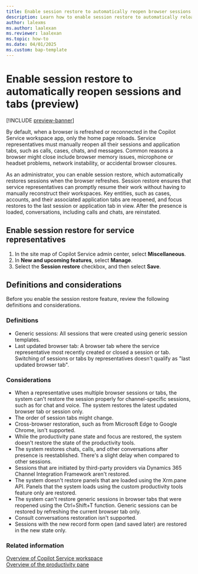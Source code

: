 ```yaml
---
title: Enable session restore to automatically reopen browser sessions and tabs (preview)
description: Learn how to enable session restore to automatically reload sessions and tabs in Copilot Service workspace.
author: lalexms 
ms.author: laalexan
ms.reviewer: laalexan
ms.topic: how-to 
ms.date: 04/01/2025 
ms.custom: bap-template 
---
```


# Enable session restore to automatically reopen sessions and tabs (preview)

[!INCLUDE [preview-banner](../../../shared-content/shared/preview-includes/preview-note.md)]

By default, when a browser is refreshed or reconnected in the Copilot Service workspace app, only the home page reloads. Service representatives must manually reopen all their sessions and application tabs, such as calls, cases, chats, and messages. Common reasons a browser might close include browser memory issues, microphone or headset problems, network instability, or accidental browser closures.

As an administrator, you can enable session restore, which automatically restores sessions when the browser refreshes. Session restore ensures that service representatives can promptly resume their work without having to manually reconstruct their workspaces. Key entities, such as cases, accounts, and their associated application tabs are reopened, and focus restores to the last session or application tab in view. After the presence is loaded, conversations, including calls and chats, are reinstated.

## Enable session restore for service representatives

1. In the site map of Copilot Service admin center, select **Miscellaneous**.
1. In **New and upcoming features**, select **Manage**.
1. Select the **Session restore** checkbox, and then select **Save**.

## Definitions and considerations

Before you enable the session restore feature, review the following definitions and considerations.

### Definitions

- Generic sessions: All sessions that were created using generic session templates.  
- Last updated browser tab: A browser tab where the service representative most recently created or closed a session or tab. Switching of sessions or tabs by representatives doesn't qualify as "last updated browser tab".

### Considerations

- When a representative uses multiple browser sessions or tabs, the system can't restore the session properly for channel-specific sessions, such as for chat and voice. The system restores the latest updated browser tab or session only.
- The order of session tabs might change.
- Cross-browser restoration, such as from Microsoft Edge to Google Chrome, isn't supported.
- While the productivity pane state and focus are restored, the system doesn't restore the state of the productivity tools.
- The system restores chats, calls, and other conversations after presence is reestablished. There's a slight delay when compared to other sessions.
- Sessions that are initiated by third-party providers via Dynamics 365 Channel Integration Framework aren't restored.
- The system doesn't restore panels that are loaded using the Xrm.pane API. Panels that the system loads using the custom productivity tools feature only are restored.
- The system can't restore generic sessions in browser tabs that were reopened using the Ctrl+Shift+T function. Generic sessions can be restored by refreshing the current browser tab only.
- Consult conversations restoration isn't supported.
- Sessions with the new record form open (and saved later) are restored in the new state only.

### Related information

[Overview of Copilot Service workspace](../implement/csw-overview.md)  
[Overview of the productivity pane](../use/csw-productivity-pane.md)  
